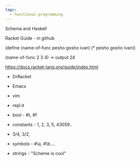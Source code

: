 ```yaml
---
tags:
  - functional-programming
---
```


Schema and Haskell

Racket Guide - in github

(define
    (name-of-func pesho gosho ivan)
    (* pesho gosho ivan))

(name-of-func 2 3 4) -> output 24

https://docs.racket-lang.org/guide/index.html


- DrRacket
- Emacs
- vim
- repl.it

- bool - #t, #f
- constants - 1, 2, 3, 5, 43059..
- 3/4, 3/2,
- symbols - #\a, #\b....
- strings - "Scheme is cool"

